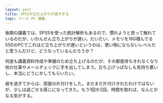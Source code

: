 ```yaml
---
layout: post
title: SPSSの立ち上がりが遅すぎる
tags: ツール PC 講義
---
```


後期の講義では、SPSSを使った統計解析もあるので、慣れようと思って触れているのだが、いかんせん立ち上がりが遅い。だいたい、メモリを16G積んでるSSDのPCでこれほど立ち上がりが遅いというのは、使い物にならないレベルだと思うんだけど、どうなっているんだろうか？

何度も講義資料作成や準備のため立ち上げるのだが、その都度待ちきれなくなり他の仕事やメールチェックに手を出してしまう。立ち上げっぱなしも気持ち悪いし、本当にどうにかしてもらいたい。

昼を過ぎてからは、部屋の片付けをした。まだまだ片付けきれたわけではないが、少しは過ごせる感じになってきた。もう1回か2回、時間を取れば、なんとかなる気がする。
